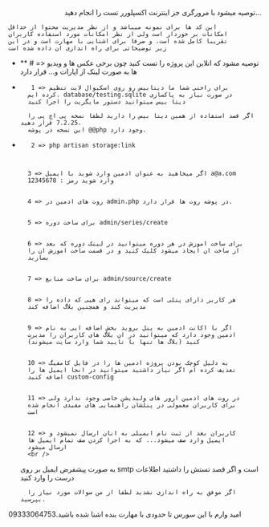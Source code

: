 <p align="right">توصیه میشود با مرورگری جز اینترنت اکسپلورر تست را انجام
    دهید...


    این کد ها برای نمونه میباشد و از نظر مدیریت محتوا از حداقل
    امکانات بر خوردار است ولی از نظر امکانات مورد استفاده کاربران
    تقریبا کامل شده است. و صرفا برای اشنایی با مهارت است و در این
    زیر توضیحاتی برای راه اندازی ان داده شده است
</p>



- **        # => توصیه مشود که انلاین این پروژه را تست کنید چون برخی عکس
        ها و ویدیو ها به صورت لینک از اپارات و... قرار دارد


-        1 => برای راحتی شما ما دیتابیس رو روی اسکیوال لایت تنظیم
        کرده ایم. database/testing.sqlite در صورت نیاز به پاکسازی
        دیتا بیس میتوانید دستور مایگریت را اجرا کنید

        اگر قصد استفاده از همین دیتا بیس را دارید لطفا نسخه پی اچ پی را 7.2.25 قرار دهید.
        این نسخه در پوشه @@php وجود دارد.




-        2 => php artisan storage:link



        3 => اگر میخاهید به عنوان ادمین وارد شوید با ایمیل a@a.com
        وارد شوید رمز : 12345678


        4 => روت های ادمین در admin.php در پوشه روت ها قرار دارد.


        5 => برای ساخت دوره admin/series/create


        6 => برای ساخت اموزش در هر دوره میتوانید در لینک دوره که بعد
        از ساخت ان ایجاد میشود کلیک کنید و در قسمت ساخت اموزش ان را
        بسازید


        7 => برای ساخت منابع admin/source/create


        8 => هر کاربر دارای پنلی است که میتواند رای هیی که داده را
        مدیریت کند و همچنین بلاگ اضافه کند


        9 => اگر با اکانت ادمین به پنل بروید بخش اضافه ایی به نام
        ادمین وجود دارد که میتوانید در ان بلاگ های کاربران را مدیرت
        کنید (بلاگ ها تنها با تایید شما وارد سایت میشوند)


        10 => به دلیل کوچک بودن پروژه ادمین ها را در فایل کامفیگ
        تعذیف کرده ام اگر نیاز داشتید میتوانید در انجا ایمیل ها را
        اضافه کنید custom-config


        11 => در روت های ادمین ارور های ولیدیشن خاصی وجود ندارد ولی
        برای کاربران معمولی در پنلشان راهنمایی های مفیدی انجام شده
        است


        12 => کاربران بعد از ثبت نام ایمیلی به انان ارسال نمیشود و
        ایمیل وارد صف میشود... که به اجرا کردن صف تمام ایمیل ها
        ارسال میشود
        <br />
    به صورت پیشفرض ایمیل بر روی smtp است و اگر قصد تستش را
        داشتید اطلاعات درست را وارد کنید


        اگر موفق به راه اندازی نشدید لطفا از من سوالات مورد نیاز را بپرسید.

</ul>

<p>
    امید وارم با این سورس تا حدودی با مهارت بنده اشنا شده
    باشید.09333064753
</p>
